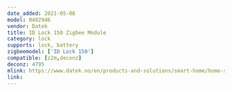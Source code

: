 ```yaml
---
date_added: 2021-05-08
model: 0402946
vendor: Datek
title: ID Lock 150 Zigbee Module
category: lock
supports: lock, battery
zigbeemodel: ['ID Lock 150']
compatible: [z2m,deconz]
deconz: 4795
mlink: https://www.datek.no/en/products-and-solutions/smart-home/home-smart-plug
link: 
---
```


